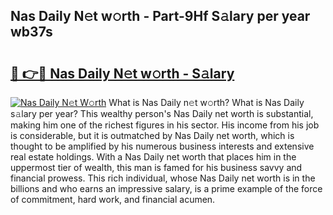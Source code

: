 ## Nas Daily N𝚎t w𝚘rth - Part-9Hf S𝚊lary per year wb37s

# <h2><a href="http://gc1raj.nevu.top/?p=Nas+Daily">🔗 👉🔴 Nas Daily N𝚎t w𝚘rth - S𝚊lary</a></h2>

[![Nas Daily N𝚎t W𝚘rth](https://i.imgur.com/Oavwk0R.jpeg)](http://gc1raj.nevu.top/?p=Nas+Daily)
What is Nas Daily n𝚎t w𝚘rth? What is Nas Daily s𝚊lary per year?
This wealthy person's Nas Daily net worth is substantial, making him one of the richest figures in his sector. His income from his job is considerable, but it is outmatched by Nas Daily net worth, which is thought to be amplified by his numerous business interests and extensive real estate holdings. With a Nas Daily net worth that places him in the uppermost tier of wealth, this man is famed for his business savvy and financial prowess. This rich individual, whose Nas Daily net worth is in the billions and who earns an impressive salary, is a prime example of the force of commitment, hard work, and financial acumen.
